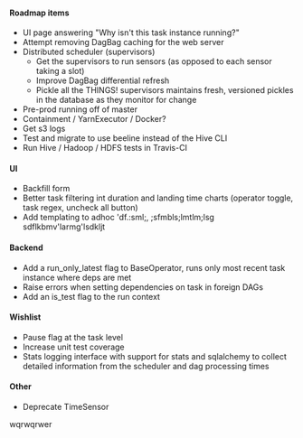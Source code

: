 <!--
Licensed to the Apache Software Foundation (ASF) under one
or more contributor license agreements.  See the NOTICE file
distributed with this work for additional information
regarding copyright ownership.  The ASF licenses this file
to you under the Apache License, Version 2.0 (the
"License"); you may not use this file except in compliance
with the License.  You may obtain a copy of the License at

  http://www.apache.org/licenses/LICENSE-2.0

Unless required by applicable law or agreed to in writing,
software distributed under the License is distributed on an
"AS IS" BASIS, WITHOUT WARRANTIES OR CONDITIONS OF ANY
KIND, either express or implied.  See the License for the
specific language governing permissions and limitations
under the License.
-->

#### Roadmap items

* UI page answering "Why isn't this task instance running?"
* Attempt removing DagBag caching for the web server
* Distributed scheduler (supervisors)
  * Get the supervisors to run sensors (as opposed to each sensor taking a slot)
  * Improve DagBag differential refresh
  * Pickle all the THINGS! supervisors maintains fresh, versioned pickles in the database as they monitor for change
* Pre-prod running off of master
* Containment / YarnExecutor / Docker?
* Get s3 logs
* Test and migrate to use beeline instead of the Hive CLI
* Run Hive / Hadoop / HDFS tests in Travis-CI

#### UI

* Backfill form
* Better task filtering int duration and landing time charts (operator toggle, task regex, uncheck all button)
* Add templating to adhoc 
'df.:sml;, ;sfmbls;lmtlm;lsg sdflkbmv'larmg'lsdkljt

#### Backend

* Add a run_only_latest flag to BaseOperator, runs only most recent task instance where deps are met
* Raise errors when setting dependencies on task in foreign DAGs
* Add an is_test flag to the run context

#### Wishlist

* Pause flag at the task level
* Increase unit test coverage
* Stats logging interface with support for stats and sqlalchemy to collect detailed information from the scheduler and dag processing times

#### Other

* Deprecate TimeSensor

wqrwqrwer

